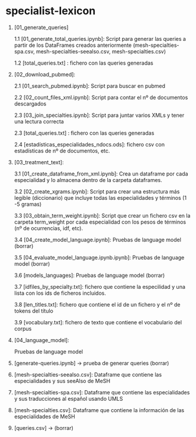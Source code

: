# specialist-lexicon

1. [01_generate_queries]

    1.1 [01_generate_total_queries.ipynb]: Script para generar las queries a partir de los DataFrames creados anteriormente (mesh-specialties-spa.csv, mesh-specialties-seealso.csv, mesh-specialties.csv)
    
    1.2 [total_queries.txt] : fichero con las queries generadas
    
2. [02_download_pubmed]: 
 
    2.1 [01_search_pubmed.ipynb]: Script para buscar en pubmed
    
    2.2 [02_count_files_xml.ipynb]: Script para contar el nº de documentos descargados
    
    2.3 [03_join_specialties.ipynb]: Script para juntar varios XMLs y tener una lectura correcta
    
    2.3 [total_queries.txt] : fichero con las queries generadas
    
    2.4 [estadísticas_especialidades_ndocs.ods]: fichero csv con estadísticas de nº de documentos, etc.
    
  
3. [03_treatment_text]:

    3.1 [01_create_dataframe_from_xml.ipynb]: Crea un dataframe por cada especialidad y lo almacena dentro de la carpeta dataframes.
    
    3.2 [02_create_xgrams.ipynb]: Script para crear una estructura más legible (diccionario) que incluye todas las especialidades y términos (1 -5 gramas)
    
    3.3 [03_obtain_term_weight.ipynb]: Script que crear un fichero csv en la carpeta term_weight por cada especialidad con los pesos de términos (nº de ocurrencias, idf, etc).
    
    3.4 [04_create_model_language.ipynb]: Pruebas de language model (borrar)
    
    3.5 [04_evaluate_model_language.ipynb.ipynb]: Pruebas de language model (borrar)
    
    3.6 [models_languages]: Pruebas de language model (borrar)
    
    3.7 [idfiles_by_specialty.txt]: fichero que contiene la especilidad y una lista con los ids de ficheros incluidos.
    
    3.8 [len_titles.txt]: fichero que contiene el id de un fichero y el nº de tokens del título
    
    3.9 [vocabulary.txt]: fichero de texto que contiene el vocabulario del corpus
    
    
4. [04_language_model]:
    
    Pruebas de language model

5. [generate-queries.ipynb] -> prueba de generar queries (borrar)

6. [mesh-specialties-seealso.csv]: Dataframe que contiene las especialidades y sus seeAlso de MeSH

7. [mesh-specialties-spa.csv]: Dataframe que contiene las especialidades y sus traducciones al español usando UMLS

8. [mesh-specialties.csv]: Dataframe que contiene la información de las especialidades de MeSH

9. [queries.csv] -> (borrar)
